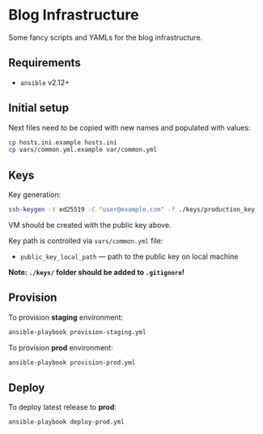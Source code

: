 # Blog Infrastructure

Some fancy scripts and YAMLs for the blog infrastructure.

## Requirements

- `ansible` v2.12+

## Initial setup

Next files need to be copied with new names and populated with values:

```sh
cp hosts.ini.example hosts.ini
cp vars/common.yml.example var/common.yml
```

## Keys

Key generation:

```sh
ssh-keygen -t ed25519 -C "user@example.com" -f ./keys/production_key
```

VM should be created with the public key above.

Key path is controlled via `vars/common.yml` file:

- `public_key_local_path` — path to the public key on local machine

**Note: `./keys/` folder should be added to `.gitignore`!**

## Provision

To provision **staging** environment:

```sh
ansible-playbook provision-staging.yml
```

To provision **prod** environment:

```sh
ansible-playbook provision-prod.yml
```

## Deploy

To deploy latest release to **prod**:

```sh
ansible-playbook deploy-prod.yml
```
